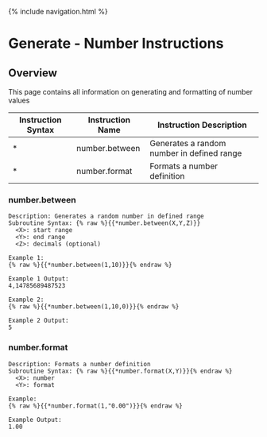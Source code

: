 {% include navigation.html %}

# Generate - Number Instructions
## Overview
This page contains all information on generating and formatting of number values

|Instruction Syntax| Instruction Name| Instruction Description|
|------------------|-----------------|------------------------|
|* |number.between|Generates a random number in defined range|
|* |number.format|Formats a number definition|


### number.between
```
Description: Generates a random number in defined range
Subroutine Syntax: {% raw %}{{*number.between(X,Y,Z)}}
  <X>: start range
  <Y>: end range
  <Z>: decimals (optional)

Example 1:
{% raw %}{{*number.between(1,10)}}{% endraw %}

Example 1 Output:
4,14785689487523

Example 2:
{% raw %}{{*number.between(1,10,0)}}{% endraw %}

Example 2 Output:
5
```
### number.format
```
Description: Formats a number definition
Subroutine Syntax: {% raw %}{{*number.format(X,Y)}}{% endraw %}
  <X>: number
  <Y>: format

Example:
{% raw %}{{*number.format(1,"0.00")}}{% endraw %}

Example Output:
1.00
```
